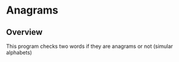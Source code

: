 # Anagrams

## Overview
This program checks two words if they are anagrams or not (simular alphabets)
